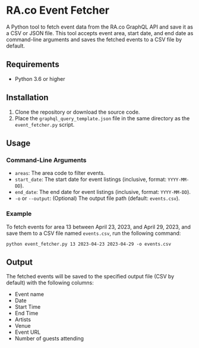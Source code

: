 # RA.co Event Fetcher

A Python tool to fetch event data from the RA.co GraphQL API and save it as a CSV or JSON file. This tool accepts event area, start date, and end date as command-line arguments and saves the fetched events to a CSV file by default.

## Requirements

- Python 3.6 or higher

## Installation

1. Clone the repository or download the source code.
2. Place the `graphql_query_template.json` file in the same directory as the `event_fetcher.py` script.

## Usage

### Command-Line Arguments

- `areas`: The area code to filter events.
- `start_date`: The start date for event listings (inclusive, format: `YYYY-MM-DD`).
- `end_date`: The end date for event listings (inclusive, format: `YYYY-MM-DD`).
- `-o` or `--output`: (Optional) The output file path (default: `events.csv`).

### Example

To fetch events for area 13 between April 23, 2023, and April 29, 2023, and save them to a CSV file named `events.csv`, run the following command:

```
python event_fetcher.py 13 2023-04-23 2023-04-29 -o events.csv
```

## Output

The fetched events will be saved to the specified output file (CSV by default) with the following columns:

- Event name
- Date
- Start Time
- End Time
- Artists
- Venue
- Event URL
- Number of guests attending